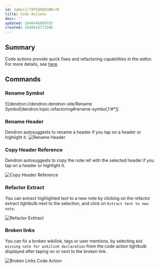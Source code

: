 ```yaml
---
id: 2gHesjl7XP5Q9QNJWRv7E
title: Code Actions
desc: ''
updated: 1640446800793
created: 1640418773306
---
```



## Summary
Code actions provide quick fixes and refactoring capabilities in the editor. For more details, see [here](https://code.visualstudio.com/docs/editor/refactoring#_code-actions-quick-fixes-and-refactorings).

## Commands
### Rename Symbol

![[dendron://dendron.dendron-site/Rename Symbol|dendron.topic.refactoring#rename-symbol,1:#*]]

### Rename Header

Dendron autosuggests to rename a header if you tap on a header or highlight it.
![Rename Header](https://org-dendron-public-assets.s3.amazonaws.com/images/rename-header.png)

### Copy Header Reference

Dendron autosuggests to copy the note ref with the selected header if you tap on a header or highlight it.

![Copy Header Reference](https://org-dendron-public-assets.s3.amazonaws.com/images/copy_header_ref.png)

### Refactor Extract

You can extract highlighted text to a new note by clicking on the refactor extract lightbulb next to the selection, and click on `Extract text to new note`.

![Refactor Exttract](https://org-dendron-public-assets.s3.amazonaws.com/images/refactor-extract-codeaction.png)

### Broken links

You can fix a broken wikilink, tags or user mentions, by selecting `Add missing note for wikilink declaration` from the code action lightbulb displayed after taping on or next to the broken link.

![Broken Links Code Action](https://org-dendron-public-assets.s3.amazonaws.com/images/fix-broken-link.png)

##